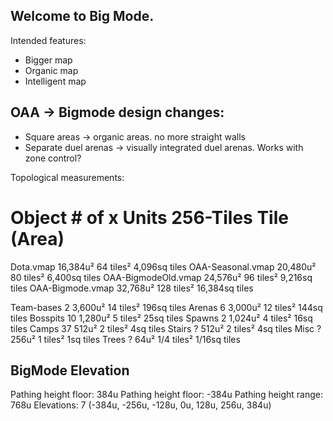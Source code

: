 Welcome to Big Mode.
--------------------
Intended features:
- Bigger map
- Organic map
- Intelligent map

OAA -> Bigmode design changes:
------------------------------
- Square areas -> organic areas. no more straight walls
- Separate duel arenas -> visually integrated duel arenas. Works with zone control?

Topological measurements:

Object	# of x	 	   Units	256-Tiles	   Tile (Area)
==========================================================
Dota.vmap     		16,384u²	 64 tiles²	 4,096sq tiles
OAA-Seasonal.vmap   20,480u²	 80 tiles²	 6,400sq tiles
OAA-BigmodeOld.vmap 24,576u²	 96 tiles²	 9,216sq tiles
OAA-Bigmode.vmap    32,768u²	128 tiles²	16,384sq tiles

Team-bases	 2		 3,600u²	14 tiles²	  196sq tiles
Arenas		 6		 3,000u²	12 tiles²	  144sq tiles
Bosspits	10 		 1,280u²	 5 tiles²	   25sq tiles
Spawns		 2 		 1,024u²	 4 tiles²	   16sq tiles
Camps		37		   512u² 	 2 tiles²	    4sq tiles
Stairs		 ?		   512u²	 2 tiles²	    4sq tiles
Misc		 ?		   256u²	 1 tiles²	    1sq tiles
Trees		 ?		    64u²   1/4 tiles²	 1/16sq tiles

BigMode Elevation
-----------------
Pathing height floor:   384u
Pathing height floor:  -384u
Pathing height range:   768u
Elevations: 7 (-384u, -256u, -128u, 0u, 128u, 256u, 384u)
